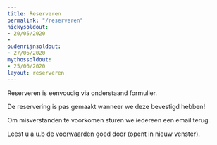 ```yaml
---
title: Reserveren
permalink: "/reserveren"
nickysoldout:
- 20/05/2020
- 
oudenrijnsoldout:
- 27/06/2020
mythossoldout:
- 25/06/2020
layout: reserveren
---
```


Reserveren is eenvoudig via onderstaand formulier.

De reservering is pas gemaakt wanneer we deze bevestigd hebben!

Om misverstanden te voorkomen sturen we iedereen een email terug.

Leest u a.u.b de [voorwaarden](voorwaarden) goed door (opent in nieuw venster).
